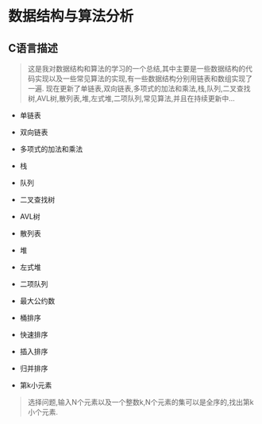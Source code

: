 # 数据结构与算法分析

##  C语言描述

> 这是我对数据结构和算法的学习的一个总结,其中主要是一些数据结构的代码实现以及一些常见算法的实现,有一些数据结构分别用链表和数组实现了一遍.
> 现在更新了单链表,双向链表,多项式的加法和乘法,栈,队列,二叉查找树,AVL树,散列表,堆,左式堆,二项队列,常见算法,并且在持续更新中...

>

* 单链表

* 双向链表

* 多项式的加法和乘法

* 栈

* 队列

* 二叉查找树

* AVL树

* 散列表

* 堆

* 左式堆

* 二项队列

* 最大公约数

* 桶排序

* 快速排序

* 插入排序

* 归并排序

* 第k小元素
>选择问题,输入N个元素以及一个整数k,N个元素的集可以是全序的,找出第k小个元素.
>

